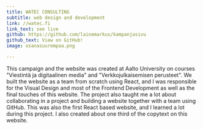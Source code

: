 ```yaml
---
title: WATEC CONSULTING
subtitle: web design and development
link: //watec.fi
link_text: see live 
github: https://github.com/lainemarkus/kampanjasivu
github_text: View on GitHub!
image: osanasuurempaa.png

---
```



This campaign and the website was created at Aalto University on courses "Viestintä ja digitaalinen media" and "Verkkojulkaisemisen perusteet". We built the website as a team from scratch using React, and I was responsible for the Visual Design and most of the Frontend Development as well as the final touches of this website. The project also taught me a lot about collaborating in a project and building a website together with a team using GitHub. This was also the first React based website, and I learned a lot during this project. I also created about one third of the copytext on this website. 
